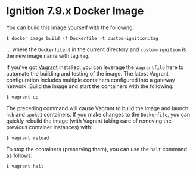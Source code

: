 # Ignition 7.9.x Docker Image

You can build this image yourself with the following:

    $ docker image build -f Dockerfile -t custom-ignition:tag

... where the `Dockerfile` is in the current directory and `custom-ignition` is the new image name with tag `tag`.

If you've got [Vagrant](https://vagrantup.com) installed, you can leverage the `Vagrantfile` here to automate the building and testing of the image.  The latest Vagrant configuration includes multiple containers configured into a gateway network.  Build the image and start the containers with the following:

    $ vagrant up

The preceding command will cause Vagrant to build the image and launch `hub` and `spoke1` containers.  If you make changes to the `Dockerfile`, you can quickly rebuild the image (with Vagrant taking care of removing the previous container instances) with:

    $ vagrant reload

To stop the containers (preserving them), you can use the `halt` command as follows:

    $ vagrant halt

